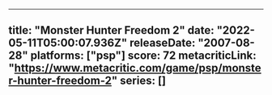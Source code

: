 
---
title: "Monster Hunter Freedom 2"
date: "2022-05-11T05:00:07.936Z"
releaseDate: "2007-08-28"
platforms: ["psp"]
score: 72
metacriticLink: "https://www.metacritic.com/game/psp/monster-hunter-freedom-2"
series: []
---
